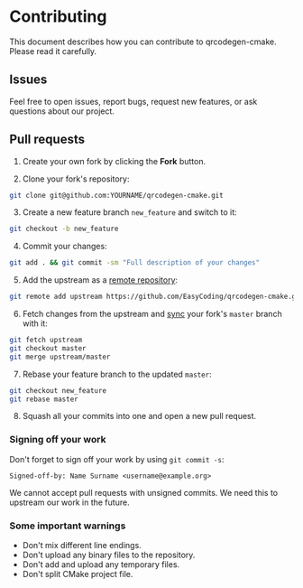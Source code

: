 # Contributing

This document describes how you can contribute to qrcodegen-cmake. Please read it carefully.

## Issues

Feel free to open issues, report bugs, request new features, or ask questions about our project.

## Pull requests

 1. Create your own fork by clicking the **Fork** button.
 
 2. Clone your fork's repository:
 ```bash
 git clone git@github.com:YOURNAME/qrcodegen-cmake.git
 ```
 
 3. Create a new feature branch `new_feature` and switch to it:
 ```bash
 git checkout -b new_feature
 ```
 
 4. Commit your changes:
 ```bash
 git add . && git commit -sm "Full description of your changes"
 ```
 
 5. Add the upstream as a [remote repository](https://help.github.com/articles/configuring-a-remote-for-a-fork/):
 ```bash
 git remote add upstream https://github.com/EasyCoding/qrcodegen-cmake.git
 ```
 
 6. Fetch changes from the upstream and [sync](https://help.github.com/articles/syncing-a-fork/) your fork's `master` branch with it:
 ```bash
 git fetch upstream
 git checkout master
 git merge upstream/master
 ```
 
 7. Rebase your feature branch to the updated `master`:
 ```bash
 git checkout new_feature
 git rebase master
 ```
 
 8. Squash all your commits into one and open a new pull request.

### Signing off your work

Don't forget to sign off your work by using `git commit -s`:
```
Signed-off-by: Name Surname <username@example.org>
```

We cannot accept pull requests with unsigned commits. We need this to upstream our work in the future.

### Some important warnings

 * Don't mix different line endings.
 * Don't upload any binary files to the repository.
 * Don't add and upload any temporary files.
 * Don't split CMake project file.
